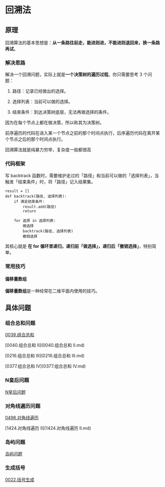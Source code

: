 # 回溯法


## 原理

回溯算法的基本思想是：**从一条路往前走，能进则进，不能进则退回来，换一条路再试**。

### 解决思路

解决一个回溯问题，实际上就是**一个决策树的遍历过程**。你只需要思考 3 个问题：

1. 路径：记录已经做出的选择。

2. 选择列表：当前可以做的选择。

3. 结束条件：到达决策树底层，无法再做选择的条件。


因为在每个节点上都在做决策，所以称其为决策树。

前序遍历的代码在进入某一个节点之前的那个时间点执行，后序遍历代码在离开某个节点之后的那个时间点执行。

回溯算法就是纯暴力穷举，复杂度一般都很高

### 代码框架

写 backtrack 函数时，需要维护走过的「路径」和当前可以做的「选择列表」，当触发「结束条件」时，将「路径」记入结果集。

```
result = []
def backtrack(路径, 选择列表):
    if 满足结束条件:
        result.add(路径)
        return

    for 选择 in 选择列表:
        做选择
        backtrack(路径, 选择列表)
        撤销选择
```

其核心就是 **在 for 循环里递归，递归前「做选择」，递归后「撤销选择」**，特别简单。

### 常用技巧

#### 偏移量数组

**偏移量数组**是一种经常在二维平面内使用的技巧。


## 具体问题

### 组合总和问题

[0039.组合总和](0039.组合总和.md)

[0040.组合总和 II](0040.组合总和 II.md)

[0216.组合总和 III](0216.组合总和 III.md)

[0377.组合总和 Ⅳ](0377.组合总和 Ⅳ.md)


### N皇后问题

[N皇后问题](leetcode/backtracking/N皇后问题.md)

### 对角线遍历问题

[0498.对角线遍历](0498.对角线遍历.md)

[1424.对角线遍历 II](1424.对角线遍历 II.md)

### 岛屿问题

[岛屿问题](岛屿问题.md)


### 生成括号

[0022.括号生成](0022.括号生成.md)